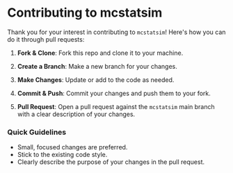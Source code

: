 # Contributing to mcstatsim

Thank you for your interest in contributing to `mcstatsim`! Here's how you can do it through pull requests:

1. **Fork & Clone**: Fork this repo and clone it to your machine.

2. **Create a Branch**: Make a new branch for your changes.

3. **Make Changes**: Update or add to the code as needed.

4. **Commit & Push**: Commit your changes and push them to your fork.

5. **Pull Request**: Open a pull request against the `mcstatsim` main branch with a clear description of your changes.

### Quick Guidelines

- Small, focused changes are preferred.
- Stick to the existing code style.
- Clearly describe the purpose of your changes in the pull request.

